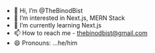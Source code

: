 - 👋 Hi, I’m @TheBinodBist
- 👀 I’m interested in Next.js, MERN Stack
- 🌱 I’m currently learning  Next.js
- 📫 How to reach me - thebinodbist@gmail.com
- 😄 Pronouns: ...he/him


<!---
TheBinodBist/TheBinodBist is a ✨ special ✨ repository because its `README.md` (this file) appears on your GitHub profile.
You can click the Preview link to take a look at your changes.
--->
